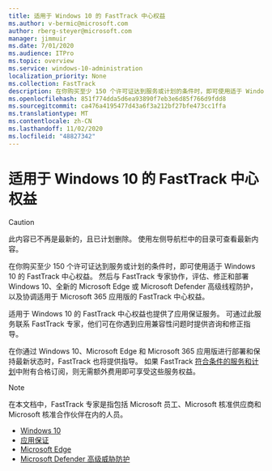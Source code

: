 ```yaml
---
title: 适用于 Windows 10 的 FastTrack 中心权益
ms.author: v-bermic@microsoft.com
author: rberg-steyer@microsoft.com
manager: jimmuir
ms.date: 7/01/2020
ms.audience: ITPro
ms.topic: overview
ms.service: windows-10-administration
localization_priority: None
ms.collection: FastTrack
description: 在你购买至少 150 个许可证达到服务或计划的条件时，即可使用适于 Windows 10 的 FastTrack 中心权益。
ms.openlocfilehash: 851f774dda5d6ea93890f7eb3e6d85f766d9fdd8
ms.sourcegitcommit: ca476a4195477d43a6f3a212bf27bfe473cc1ffa
ms.translationtype: MT
ms.contentlocale: zh-CN
ms.lasthandoff: 11/02/2020
ms.locfileid: "48827342"
---
```

# <a name="fasttrack-center-benefit-for-windows-10"></a>适用于 Windows 10 的 FastTrack 中心权益

> [!CAUTION]
> 此内容已不再是最新的，且已计划删除。 使用左侧导航栏中的目录可查看最新内容。

在你购买至少 150 个许可证达到服务或计划的条件时，即可使用适于 Windows 10 的 FastTrack 中心权益。 然后与 FastTrack 专家协作，评估、修正和部署 Windows 10、全新的 Microsoft Edge 或 Microsoft Defender 高级线程防护，以及协调适用于 Microsoft 365 应用版的 FastTrack 中心权益。 

适用于 Windows 10 的 FastTrack 中心权益也提供了应用保证服务。 可通过此服务联系 FastTrack 专家，他们可在你遇到应用兼容性问题时提供咨询和修正指导。 

在你通过 Windows 10、Microsoft Edge 和 Microsoft 365 应用版进行部署和保持最新状态时，FastTrack 也将提供指导。 如果 FastTrack [符合条件的服务和计划](M365-eligible-services-and-plans.md)中附有合格订阅，则无需额外费用即可享受这些服务权益。
  
> [!NOTE]
> 在本文档中，FastTrack 专家是指包括 Microsoft 员工、Microsoft 核准供应商和 Microsoft 核准合作伙伴在内的人员。 
    
- [Windows 10](Win-10-windows-10.md)
- [应用保证](Win-10-app-assure.md)
- [Microsoft Edge](Win-10-microsoft-edge.md)
- [Microsoft Defender 高级威胁防护](Win-10-microsoft-defender-atp.md)

